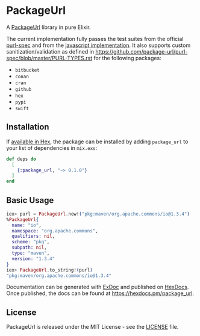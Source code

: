 # PackageUrl

<!-- MODULEDOC -->

A [PackageUrl](https://github.com/package-url/purl-spec) library in pure Elixir.

The current implementation fully passes the test suites from the official
[purl-spec](https://raw.githubusercontent.com/package-url/purl-spec/master/test-suite-data.json)
and from the [javascript
implementation](https://raw.githubusercontent.com/package-url/packageurl-js/master/test/data/test-suite-data.json).
It also supports custom sanitization/validation as defined in
https://github.com/package-url/purl-spec/blob/master/PURL-TYPES.rst for the
following packages:
- `bitbucket`
- `conan`
- `cran`
- `github`
- `hex`
- `pypi`
- `swift`

## Installation

If [available in Hex](https://hex.pm/docs/publish), the package can be installed
by adding `package_url` to your list of dependencies in `mix.exs`:

```elixir
def deps do
  [
    {:package_url, "~> 0.1.0"}
  ]
end
```

## Basic Usage

```elixir
iex> purl = PackageUrl.new!("pkg:maven/org.apache.commons/io@1.3.4")       
%PackageUrl{
  name: "io",
  namespace: "org.apache.commons",
  qualifiers: nil,
  scheme: "pkg",
  subpath: nil,
  type: "maven",
  version: "1.3.4"
}
iex> PackageUrl.to_string!(purl)
"pkg:maven/org.apache.commons/io@1.3.4"
```

<!-- MODULEDOC -->

Documentation can be generated with
[ExDoc](https://github.com/elixir-lang/ex_doc) and published on
[HexDocs](https://hexdocs.pm). Once published, the docs can be found at
<https://hexdocs.pm/package_url>.

## License

PackageUrl is released under the MIT License - see the [LICENSE](LICENSE)
file.
